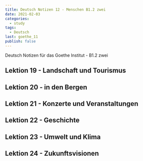 ```yaml
---
title: Deutsch Notizen 12 - Menschen B1.2 zwei
date: 2021-02-03
categories:
  - study
tags:
  - Deutsch
last: goethe_11
publish: false
---
```


Deutsch Notizen für das Goethe Institut - B1.2 zwei

<!-- more -->

## Lektion 19 - Landschaft und Tourismus

## Lektion 20 - in den Bergen

## Lektion 21 - Konzerte und Veranstaltungen

## Lektion 22 - Geschichte

## Lektion 23 - Umwelt und Klima

## Lektion 24 - Zukunftsvisionen
